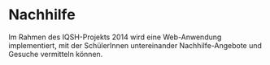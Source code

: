 Nachhilfe
=========

Im Rahmen des IQSH-Projekts 2014 wird eine Web-Anwendung implementiert, mit der SchülerInnen 
untereinander Nachhilfe-Angebote und Gesuche vermitteln können.

